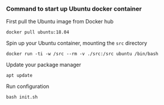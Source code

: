 ### Command to start up Ubuntu docker container

First pull the Ubuntu image from Docker hub

`docker pull ubuntu:18.04`

Spin up your Ubuntu container, mounting the `src` directory

`docker run -ti -w /src --rm -v ./src:/src ubuntu /bin/bash` 

Update your package manager

`apt update`

Run configuration

`bash init.sh`
